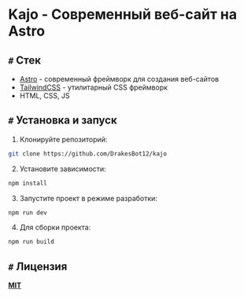 # Kajo - Современный веб-сайт на Astro


## `#` Стек
- [Astro](https://astro.build) - современный фреймворк для создания веб-сайтов
- [TailwindCSS](https://tailwindcss.com) - утилитарный CSS фреймворк
- HTML, CSS, JS

## `#` Установка и запуск

1. Клонируйте репозиторий:
```bash
git clone https://github.com/DrakesBot12/kajo
```

2. Установите зависимости:
```bash
npm install
```

3. Запустите проект в режиме разработки:
```bash
npm run dev
```

4. Для сборки проекта:
```bash
npm run build
```

## `#` Лицензия
[**MIT**](LICENSE)
